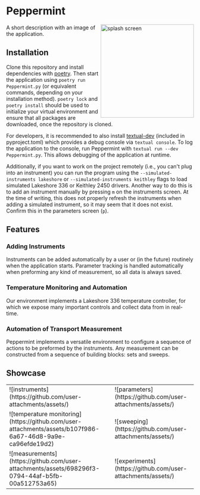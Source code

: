 # Peppermint

 <img align="right" width="250" alt="splash screen" src="" />
A short description with an image of the application.

## Installation 

Clone this repository and install dependencies with [poetry](https://python-poetry.org/). Then start the application using `poetry run Peppermint.py` (or equivalent commands, depending on your installation method). `poetry lock` and `poetry install` should be used to initialize your virtual environment and ensure that all packages are downloaded, once the repository is cloned.

For developers, it is recommended to also install [textual-dev](https://textual.textualize.io/guide/devtools/) (included in pyproject.toml) which provides a debug console via `textual console`. To log the application to the console, run Peppermint with `textual run --dev Peppermint.py`. This allows debugging of the application at runtime.

Additionally, if you want to work on the project remotely (i.e., you can't plug into an instrument) you can run the program using the `--simulated-instruments lakeshore` or `--simulated-instruments keithley` flags to load simulated Lakeshore 336 or Keithley 2450 drivers. Another way to do this is to add an instrument manually by pressing `m` on the instruments screen. At the time of writing, this does not properly refresh the instruments when adding a simulated instrument, so it may seem that it does not exist. Confirm this in the parameters screen (`p`).

## Features

### Adding Instruments

Instruments can be added automatically by a user or (in the future) routinely when the application starts. Parameter tracking is handled automatically when preforming any kind of measurement, so all data is always saved.

### Temperature Monitoring and Automation

Our environment implements a Lakeshore 336 temperature controller, for which we expose many important controls and collect data from in real-time.

### Automation of Transport Measurement

Peppermint implements a versatile environment to configure a sequence of actions to be preformed by the instruments. Any measurement can be constructed from a sequence of building blocks: sets and sweeps.

## Showcase


<!--Just a placeholder table, we'd want to put gifs showcasing these features later...-->
<table>
<tr>
  <td>
  ![instruments](https://github.com/user-attachments/assets/)
  </td>
  <td>
![parameters](https://github.com/user-attachments/assets/)
  </td>
</tr>
<tr>
  <td>
   ![temperature monitoring](https://github.com/user-attachments/assets/b107f986-6a67-46d8-9a9e-ca96efde19d2)
  </td>
  <td>
![sweeping](https://github.com/user-attachments/assets/)
  </td>
</tr>
<tr>
<td>
 ![measurements](https://github.com/user-attachments/assets/698296f3-0794-44af-b5fb-00a512753a65)
</td>
<td>
![experiments](https://github.com/user-attachments/assets/)
</td>
</tr>
</table>
